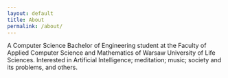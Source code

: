 ```yaml
---
layout: default
title: About
permalink: /about/
---
```


A Computer Science Bachelor of Engineering student at the Faculty of Applied Computer Science and Mathematics of Warsaw University of Life Sciences.
Interested in Artificial Intelligence; meditation; music; society and its problems, and others.
